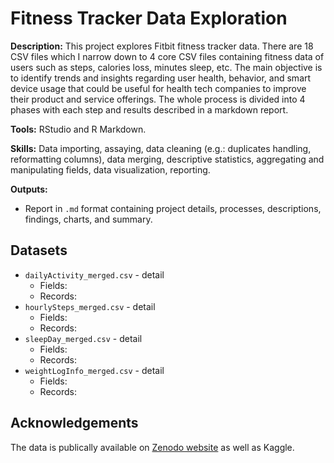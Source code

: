 # Fitness Tracker Data Exploration

**Description:** This project explores Fitbit fitness tracker data. There are 18 CSV files which I narrow down to 4 core CSV files containing fitness data of users such as steps, calories loss, minutes sleep, etc. The main objective is to identify trends and insights regarding user health, behavior, and smart device usage that could be useful for health tech companies to improve their product and service offerings. The whole process is divided into 4 phases with each step and results described in a markdown report.

**Tools:** RStudio and R Markdown.

**Skills:** Data importing, assaying, data cleaning (e.g.: duplicates handling, reformatting columns), data merging, descriptive statistics, aggregating and manipulating fields, data visualization, reporting.

**Outputs:** 
- Report in `.md` format containing project details, processes, descriptions, findings, charts, and summary.
  
## Datasets
- `dailyActivity_merged.csv` - detail
  - Fields:   
  - Records:
- `hourlySteps_merged.csv` - detail
  - Fields:   
  - Records:
- `sleepDay_merged.csv` - detail
  - Fields:   
  - Records:
- `weightLogInfo_merged.csv` - detail
  - Fields:   
  - Records:
  
## Acknowledgements
The data is publically available on [Zenodo website](https://zenodo.org/records/53894#.YMoUpnVKiP9) as well as Kaggle.

